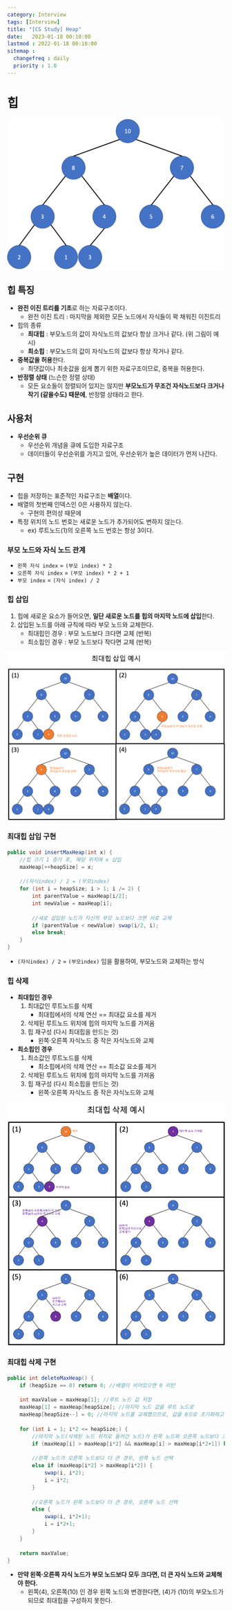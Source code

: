 ```yaml
---
category: Interview
tags: [Interview]
title: "[CS Study] Heap"
date:   2023-01-18 00:10:00 
lastmod : 2022-01-18 00:10:00
sitemap :
  changefreq : daily
  priority : 1.0
---
```


# 힙

![Untitled](/assets/img/2023-01-18-Interview_Heap/Untitled.png)

## 힙 특징

- **완전 이진 트리를 기초**로 하는 자료구조이다.
    - 완전 이진 트리 : 마지막을 제외한 모든 노드에서 자식들이 꽉 채워진 이진트리
- 힙의 종류
    - **최대힙** : 부모노드의 값이 자식노드의 값보다 항상 크거나 같다. (위 그림이 예시)
    - **최소힙** : 부모노드의 값이 자식노드의 값보다 항상 작거나 같다.
- **중복값을 허용**한다.
    - 최댓값이나 최솟값을 쉽게 뽑기 위한 자료구조이므로, 중복을 허용한다.
- **반정렬 상태** (느슨한 정렬 상태)
    - 모든 요소들이 정렬되어 있지는 않지만 **부모노드가 무조건 자식노드보다 크거나 작기 (같을수도) 때문에**, 반정렬 상태라고 한다.

## 사용처

- **우선순위 큐**
    - 우선순위 개념을 큐에 도입한 자료구조
    - 데이터들이 우선순위를 가지고 있어, 우선순위가 높은 데이터가 먼저 나간다.

## 구현

- 힙을 저장하는 표준적인 자료구조는 **배열**이다.
- 배열의 첫번째 인덱스인 0은 사용하지 않는다.
    - 구현의 편의성 때문에
- 특정 위치의 노드 번호는 새로운 노드가 추가되어도 변하지 않는다.
    - ex) 루트노드(1)의 오른쪽 노드 번호는 항상 3이다.

### 부모 노드와 자식 노드 관계

- `왼쪽 자식 index` = `(부모 index) * 2`
- `오른쪽 자식 index` = `(부모 index) * 2 + 1`
- `부모 index` = `(자식 index) / 2`

### 힙 삽입

1. 힙에 새로운 요소가 들어오면, **일단 새로운 노드를 힙의 마지막 노드에 삽입**한다.
2. 삽입된 노드를 아래 규칙에 따라 부모 노드와 교체한다.
    - 최대힙인 경우 : 부모 노드보다 크다면 교체 (반복)
    - 최소힙인 경우 : 부모 노드보다 작다면 교체 (반복)

![Untitled](/assets/img/2023-01-18-Interview_Heap/Untitled%201.png)

### 최대힙 삽입 구현

```java
public void insertMaxHeap(int x) {
	//힙 크기 1 증가 후, 해당 위치에 x 삽입
	maxHeap[++heapSize] = x;

	//(자식index) / 2 = (부모index)
	for (int i = heapSize; i > 1; i /= 2) {
		int parentValue = maxHeap[i/2];
		int newValue = maxHeap[i];

		//새로 삽입된 노드가 자신의 부모 노드보다 크면 서로 교체
		if (parentValue < newValue) swap(i/2, i);
		else break;
	}
}
```

- `(자식index) / 2` = `(부모index)` 임을 활용하여, 부모노드와 교체하는 방식

### 힙 삭제

- **최대힙인 경우**
    1. 최대값인 루트노드를 삭제
        - 최대힙에서의 삭제 연산 == 최대값 요소를 제거
    2. 삭제된 루트노드 위치에 힙의 마지막 노드를 가져옴
    3. 힙 재구성 (다시 최대힙을 만드는 것)
        - 왼쪽·오른쪽 자식노드 중 작은 자식노드와 교체
- **최소힙인 경우**
    1. 최소값인 루트노드를 삭제
        - 최소힙에서의 삭제 연산 == 최소값 요소를 제거
    2. 삭제된 루트노드 위치에 힙의 마지막 노드를 가져옴
    3. 힙 재구성 (다시 최소힙을 만드는 것)
        - 왼쪽·오른쪽 자식노드 중 작은 자식노드와 교체

![Untitled](/assets/img/2023-01-18-Interview_Heap/Untitled%202.png)

### 최대힙 삭제 구현

```java
public int deleteMaxHeap() {
	if (heapSize == 0) return 0; //배열이 비어있으면 0 리턴
	
	int maxValue = maxHeap[1]; //루트 노드 값 저장
	maxHeap[1] = maxHeap[heapSize]; //마지막 노드 값을 루트 노드로
	maxHeap[heapSize--] = 0; //마지막 노드를 교체했으므로, 값을 0으로 초기화하고 heapSize를 1 감소
	
	for (int i = 1; i*2 <= heapSize;) {
		//마지막 노드(삭제된 노드 위치로 들어간 노드)가 왼쪽 노드와 오른쪽 노드보다 크면 종료
		if (maxHeap[i] > maxHeap[i*2] && maxHeap[i] > maxHeap[i*2+1]) break;

		//왼쪽 노드가 오른쪽 노드보다 더 큰 경우, 왼쪽 노드 선택
		else if (maxHeap[i*2] > maxHeap[i*2]) {
			swap(i, i*2);
			i = i*2;
		}

		//오른쪽 노드가 왼쪽 노드보다 더 큰 경우, 오른쪽 노드 선택
		else {
			swap(i, i*2+1);
			i = i*2+1;
		}
	}

	return maxValue;
}
```

- **만약 왼쪽·오른쪽 자식 노드가 부모 노드보다 모두 크다면, 더 큰 자식 노드와 교체해야 한다.**
  - 왼쪽(4), 오른쪽(10) 인 경우 왼쪽 노드와 변경한다면, (4)가 (10)의 부모노드가 되므로 최대힙을 구성하지 못한다.